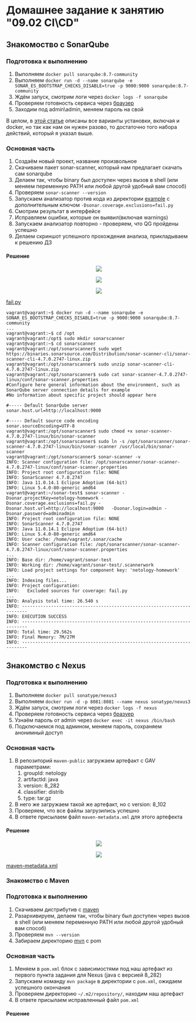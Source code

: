 # Домашнее задание к занятию "09.02 CI\CD"

## Знакомоство с SonarQube

### Подготовка к выполнению

1. Выполняем `docker pull sonarqube:8.7-community`
2. Выполняем `docker run -d --name sonarqube -e SONAR_ES_BOOTSTRAP_CHECKS_DISABLE=true -p 9000:9000 sonarqube:8.7-community`
3. Ждём запуск, смотрим логи через `docker logs -f sonarqube`
4. Проверяем готовность сервиса через [браузер](http://localhost:9000)
5. Заходим под admin\admin, меняем пароль на свой

В целом, в [этой статье](https://docs.sonarqube.org/latest/setup/install-server/) описаны все варианты установки, включая и docker, но так как нам он нужен разово, то достаточно того набора действий, который я указал выше.

### Основная часть

1. Создаём новый проект, название произвольное
2. Скачиваем пакет sonar-scanner, который нам предлагает скачать сам sonarqube
3. Делаем так, чтобы binary был доступен через вызов в shell (или меняем переменную PATH или любой другой удобный вам способ)
4. Проверяем `sonar-scanner --version`
5. Запускаем анализатор против кода из директории [example](https://github.com/netology-code/mnt-homeworks/tree/master/09-ci-02-cicd/example) с дополнительным ключом `-Dsonar.coverage.exclusions=fail.py`
6. Смотрим результат в интерфейсе
7. Исправляем ошибки, которые он выявил(включая warnings)
8. Запускаем анализатор повторно - проверяем, что QG пройдены успешно
9. Делаем скриншот успешного прохождения анализа, прикладываем к решению ДЗ

#### Решение
<p align="center">
  <img src="./img/fail_py_bug.png">
</p>

<p align="center">
  <img src="./img/fail_py_bug_1.png">
</p>

<p align="center">
  <img src="./img/fail_py_good.png">
</p>

[fail.py](./src/fail.py)

```
vagrant@vagrant:~$ docker run -d --name sonarqube -e SONAR_ES_BOOTSTRAP_CHECKS_DISABLE=true -p 9000:9000 sonarqube:8.7-community
...
vagrant@vagrant:~$ cd /opt
vagrant@vagrant:/opt$ sudo mkdir sonarscanner
vagrant@vagrant:~$ cd sonarscanner
vagrant@vagrant:/opt/sonarscanner$ sudo wget https://binaries.sonarsource.com/Distribution/sonar-scanner-cli/sonar-scanner-cli-4.7.0.2747-linux.zip
vagrant@vagrant:/opt/sonarscanner$ sudo unzip sonar-scanner-cli-4.7.0.2747-linux.zip
vagrant@vagrant:/opt/sonarscanner$ sudo cat sonar-scanner-4.7.0.2747-linux/conf/sonar-scanner.properties
#Configure here general information about the environment, such as SonarQube server connection details for example
#No information about specific project should appear here

#----- Default SonarQube server
sonar.host.url=http://localhost:9000

#----- Default source code encoding
sonar.sourceEncoding=UTF-8
vagrant@vagrant:/opt/sonarscanner$ sudo chmod +x sonar-scanner-4.7.0.2747-linux/bin/sonar-scanner
vagrant@vagrant:/opt/sonarscanner$ sudo ln -s /opt/sonarscanner/sonar-scanner-4.7.0.2747-linux/bin/sonar-scanner /usr/local/bin/sonar-scanner
vagrant@vagrant:/opt/sonarscanner$ sonar-scanner -v
INFO: Scanner configuration file: /opt/sonarscanner/sonar-scanner-4.7.0.2747-linux/conf/sonar-scanner.properties
INFO: Project root configuration file: NONE
INFO: SonarScanner 4.7.0.2747
INFO: Java 11.0.14.1 Eclipse Adoptium (64-bit)
INFO: Linux 5.4.0-80-generic amd64
vagrant@vagrant:~/sonar-test$ sonar-scanner -Dsonar.projectKey=netology-homework -Dsonar.coverage.exclusions=fail.py -Dsonar.host.url=http://localhost:9000   -Dsonar.login=admin -Dsonar.password=adminadmin
INFO: Project root configuration file: NONE
INFO: SonarScanner 4.7.0.2747
INFO: Java 11.0.14.1 Eclipse Adoptium (64-bit)
INFO: Linux 5.4.0-80-generic amd64
INFO: User cache: /home/vagrant/.sonar/cache
INFO: Scanner configuration file: /opt/sonarscanner/sonar-scanner-4.7.0.2747-linux/conf/sonar-scanner.properties
...
INFO: Base dir: /home/vagrant/sonar-test
INFO: Working dir: /home/vagrant/sonar-test/.scannerwork
INFO: Load project settings for component key: 'netology-homework'
...
INFO: Indexing files...
INFO: Project configuration:
INFO:   Excluded sources for coverage: fail.py
...
INFO: Analysis total time: 26.540 s
INFO: ------------------------------------------------------------------------
INFO: EXECUTION SUCCESS
INFO: ------------------------------------------------------------------------
INFO: Total time: 29.562s
INFO: Final Memory: 7M/27M
INFO: ------------------------------------------------------------------------
```

## Знакомство с Nexus

### Подготовка к выполнению

1. Выполняем `docker pull sonatype/nexus3`
2. Выполняем `docker run -d -p 8081:8081 --name nexus sonatype/nexus3`
3. Ждём запуск, смотрим логи через `docker logs -f nexus`
4. Проверяем готовность сервиса через [бразуер](http://localhost:8081)
5. Узнаём пароль от admin через `docker exec -it nexus /bin/bash`
6. Подключаемся под админом, меняем пароль, сохраняем анонимный доступ

### Основная часть

1. В репозиторий `maven-public` загружаем артефакт с GAV параметрами:
   1. groupId: netology
   2. artifactId: java
   3. version: 8_282
   4. classifier: distrib
   5. type: tar.gz
2. В него же загружаем такой же артефакт, но с version: 8_102
3. Проверяем, что все файлы загрузились успешно
4. В ответе присылаем файл `maven-metadata.xml` для этого артефекта

#### Решение

<p align="center">
  <img src="./img/maven.png">
</p>

<p align="center">
  <img src="./img/maven_1.png">
</p>

[maven-metadata.xml](./src/maven-metadata.xml)

### Знакомство с Maven

### Подготовка к выполнению

1. Скачиваем дистрибутив с [maven](https://maven.apache.org/download.cgi)
2. Разархивируем, делаем так, чтобы binary был доступен через вызов в shell (или меняем переменную PATH или любой другой удобный вам способ)
3. Проверяем `mvn --version`
4. Забираем директорию [mvn](https://github.com/netology-code/mnt-homeworks/tree/master/09-ci-02-cicd/mvn) с pom

### Основная часть

1. Меняем в `pom.xml` блок с зависимостями под наш артефакт из первого пункта задания для Nexus (java с версией 8_282)
2. Запускаем команду `mvn package` в директории с `pom.xml`, ожидаем успешного окончания
3. Проверяем директорию `~/.m2/repository/`, находим наш артефакт
4. В ответе присылаем исправленный файл `pom.xml`

#### Решение


